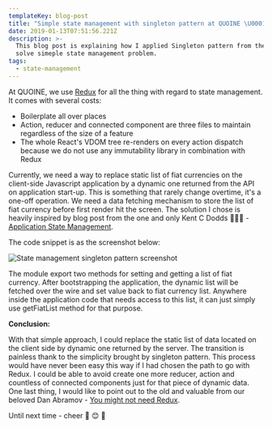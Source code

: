 ```yaml
---
templateKey: blog-post
title: "Simple state management with singleton pattern at QUOINE \U0001F5FD"
date: 2019-01-13T07:51:56.221Z
description: >-
  This blog post is explaining how I applied Singleton pattern from the Go4 to
  solve simeple state management problem.
tags:
  - state-management
---
```

At QUOINE, we use [Redux](https://redux.js.org/) for all the thing with regard to state management. It comes with several costs:

* Boilerplate all over places
* Action, reducer and connected component are three files to maintain regardless of the size of a feature
* The whole React's VDOM tree re-renders on every action dispatch because we do not use any immutability library in combination with Redux

Currently, we need a way to replace static list of fiat currencies on the client-side Javascript application by a dynamic one returned from the API on application start-up. This is something that rarely change overtime, it's a one-off operation. We need a data fetching mechanism to store the list of fiat currency before first render hit the screen. The solution I chose is heavily inspired by blog post from the one and only Kent C Dodds 👨🏻‍💻 - [Application State Management](https://blog.kentcdodds.com/application-state-management-66de608ccb24).

The code snippet is as the screenshot below:

![State management singleton pattern screenshot](/img/state_management_singleton_pattern.png "State management singleton pattern")

The module export two methods for setting and getting a list of fiat currency. After bootstrapping the application, the dynamic list will be fetched over the wire and set value back to fiat currency list. Anywhere inside the application code that needs access to this list, it can just simply use getFiatList method for that purpose.

**Conclusion:**

With that simple approach, I could replace the static list of data located on the client side by dynamic one returned by the server. The transition is painless thank to the simplicity brought by singleton pattern. This process would have never been easy this way if I had chosen the path to go with Redux. I could be able to avoid create one more reducer, action and countless of connected components just for that piece of dynamic data. One last thing, I would like to point out to the old and valuable from our beloved Dan Abramov - [You might not need Redux](https://www.google.com/search?q=you+might+not+need+redux&oq=you+might+not+need+redux&aqs=chrome..69i57j69i64.3030j0j1&sourceid=chrome&ie=UTF-8). 

Until next time - cheer 🎉 😊 🎉
